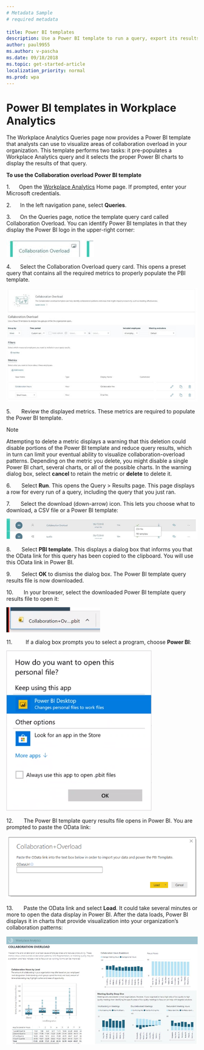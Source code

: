 ```yaml
---
# Metadata Sample
# required metadata

title: Power BI templates
description: Use a Power BI template to run a query, export its results, and visualize them in Power BI
author: paul9955
ms.author: v-pascha
ms.date: 09/18/2018
ms.topic: get-started-article
localization_priority: normal 
ms.prod: wpa
---
```


# Power BI templates in Workplace Analytics 

The Workplace Analytics Queries page now provides a Power BI template that analysts can use to visualize areas of collaboration overload in your organization. This template performs two tasks: it pre-populates a Workplace Analytics query and it selects the proper Power BI charts to display the results of that query. 

**To use the Collaboration overload Power BI template**

1.      Open the [Workplace Analytics](https://workplaceanalytics.office.com) Home page. If prompted, enter your Microsoft credentials.

2.      In the left navigation pane, select **Queries**.

3.      On the Queries page, notice the template query card called Collaboration Overload. You can identify Power BI templates in that they display the Power BI logo in the upper-right corner:

   ![Power BI logo in query card](../Images/WpA/tutorials/pbi-templates-01.png)

4.      Select the Collaboration Overload query card. This opens a preset query that contains all the required metrics to properly populate the PBI template. 

   ![Opened Power BI template query](../Images/WpA/tutorials/pbi-templates-02.png)

5.       Review the displayed metrics. These metrics are required to populate the Power BI template. 

   > [!Note] 
   > Attempting to delete a metric displays a warning that this deletion could disable portions of the Power BI template and reduce query results, which in turn can limit your eventual ability to visualize collaboration-overload patterns. Depending on the metric you delete, you might disable a single Power BI chart, several charts, or all of the possible charts. In the warning dialog box, select **cancel** to retain the metric or **delete** to delete it.  

6.       Select **Run**. This opens the Query &gt; Results page. This page displays a row for every run of a query, including the query that you just ran.

7.       Select the download (down-arrow) icon. This lets you choose what to download, a CSV file or a Power BI template: 

   ![Select PBI template](../Images/WpA/tutorials/pbi-templates-03.png)

8.       Select **PBI template**. This displays a dialog box that informs you that the OData link for this query has been copied to the clipboard. You will use this OData link in Power BI. 

<!-- REMOVING this for now. It shows typos that are in the UI. Perhaps include this after they've been fixed in the product.  

   ![OData link has been copied](../Images/WpA/tutorials/pbi-templates-04.png)
-->

9.       Select **OK** to dismiss the dialog box. The Power BI template query results file is now downloaded. 

10.       In your browser, select the downloaded Power BI template query results file to open it:

   ![Open downloaded Power BI template file](../Images/WpA/tutorials/pbi-templates-05.png)

11.         If a dialog box prompts you to select a program, choose **Power BI**:

   ![How to open this file type?](../Images/WpA/tutorials/pbi-templates-06.png)

12.       The Power BI template query results file opens in Power BI. You are prompted to paste the OData link:

   ![Paste OData link here](../Images/WpA/tutorials/pbi-templates-07.png)

13.       Paste the OData link and select **Load**. It could take several minutes or more to open the data display in Power BI. After the data loads, Power BI displays it in charts that provide visualization into your organization’s collaboration patterns: 

   ![Results visualized in Power BI](../Images/WpA/tutorials/pbi-templates-08.png)


